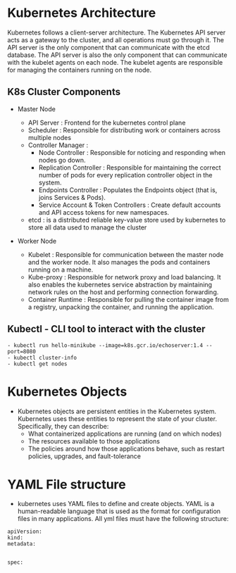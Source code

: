 # Kubernetes Architecture

Kubernetes follows a client-server architecture. The Kubernetes API server acts as a gateway to the cluster, and all operations must go through it. The API server is the only component that can communicate with the etcd database. The API server is also the only component that can communicate with the kubelet agents on each node. The kubelet agents are responsible for managing the containers running on the node.

## K8s Cluster Components
- Master Node
    - API Server : Frontend for the kubernetes control plane
    - Scheduler : Responsible for distributing work or containers across multiple nodes
    - Controller Manager : 
        - Node Controller : Responsible for noticing and responding when nodes go down.
        - Replication Controller : Responsible for maintaining the correct number of pods for every replication controller object in the system.
        - Endpoints Controller : Populates the Endpoints object (that is, joins Services & Pods).
        - Service Account & Token Controllers : Create default accounts and API access tokens for new namespaces.
    - etcd : is a distributed reliable key-value store used by kubernetes to store all data used to manage the cluster

- Worker Node
    - Kubelet : Responsible for communication between the master node and the worker node. It also manages the pods and containers running on a machine.
    - Kube-proxy : Responsible for network proxy and load balancing. It also enables the kubernetes service abstraction by maintaining network rules on the host and performing connection forwarding.
    - Container Runtime : Responsible for pulling the container image from a registry, unpacking the container, and running the application.

## Kubectl - CLI tool to interact with the cluster
    - kubectl run hello-minikube --image=k8s.gcr.io/echoserver:1.4 --port=8080
    - kubectl cluster-info
    - kubectl get nodes

# Kubernetes Objects
- Kubernetes objects are persistent entities in the Kubernetes system. Kubernetes uses these entities to represent the state of your cluster. Specifically, they can describe:
    - What containerized applications are running (and on which nodes)
    - The resources available to those applications
    - The policies around how those applications behave, such as restart policies, upgrades, and fault-tolerance


# YAML File structure

- kubernetes uses YAML files to define and create objects. YAML is a human-readable language that is used as the format for configuration files in many applications. All yml files must have the following structure:

```
apiVersion:
kind:
metadata:


spec: 
```